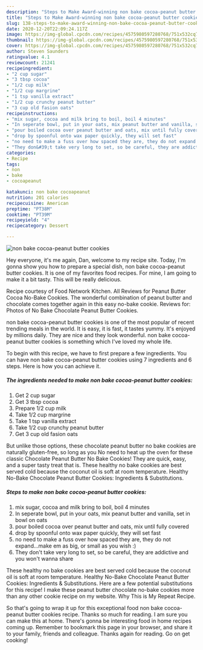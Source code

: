 ```yaml
---
description: "Steps to Make Award-winning non bake cocoa-peanut butter cookies"
title: "Steps to Make Award-winning non bake cocoa-peanut butter cookies"
slug: 138-steps-to-make-award-winning-non-bake-cocoa-peanut-butter-cookies
date: 2020-12-20T22:09:24.117Z
image: https://img-global.cpcdn.com/recipes/4575980597280768/751x532cq70/non-bake-cocoa-peanut-butter-cookies-recipe-main-photo.jpg
thumbnail: https://img-global.cpcdn.com/recipes/4575980597280768/751x532cq70/non-bake-cocoa-peanut-butter-cookies-recipe-main-photo.jpg
cover: https://img-global.cpcdn.com/recipes/4575980597280768/751x532cq70/non-bake-cocoa-peanut-butter-cookies-recipe-main-photo.jpg
author: Steven Saunders
ratingvalue: 4.1
reviewcount: 21241
recipeingredient:
- "2 cup sugar"
- "3 tbsp cocoa"
- "1/2 cup milk"
- "1/2 cup margrine"
- "1 tsp vanilla extract"
- "1/2 cup crunchy peanut butter"
- "3 cup old fasion oats"
recipeinstructions:
- "mix sugar, cocoa and milk bring to boil, boil 4 minutes"
- "In seperate bowl, put in your oats, mix peanut butter and vanilla, set in bowl on oats"
- "pour boiled cocoa over peanut butter and oats, mix until fully covered"
- "drop by spoonful onto wax paper quickly, they will set fast"
- "no need to make a fuss over how spaced they are, they do not expand...make em as big, or small as you wish :)"
- "They don&#39;t take very long to set, so be careful, they are addictive and you won&#39;t wanna share"
categories:
- Recipe
tags:
- non
- bake
- cocoapeanut

katakunci: non bake cocoapeanut 
nutrition: 201 calories
recipecuisine: American
preptime: "PT38M"
cooktime: "PT39M"
recipeyield: "4"
recipecategory: Dessert

---
```



![non bake cocoa-peanut butter cookies](https://img-global.cpcdn.com/recipes/4575980597280768/751x532cq70/non-bake-cocoa-peanut-butter-cookies-recipe-main-photo.jpg)

Hey everyone, it's me again, Dan, welcome to my recipe site. Today, I'm gonna show you how to prepare a special dish, non bake cocoa-peanut butter cookies. It is one of my favorites food recipes. For mine, I am going to make it a bit tasty. This will be really delicious.

Recipe courtesy of Food Network Kitchen. All Reviews for Peanut Butter Cocoa No-Bake Cookies. The wonderful combination of peanut butter and chocolate comes together again in this easy no-bake cookie. Reviews for: Photos of No Bake Chocolate Peanut Butter Cookies.

non bake cocoa-peanut butter cookies is one of the most popular of recent trending meals in the world. It is easy, it is fast, it tastes yummy. It's enjoyed by millions daily. They are nice and they look wonderful. non bake cocoa-peanut butter cookies is something which I've loved my whole life.


To begin with this recipe, we have to first prepare a few ingredients. You can have non bake cocoa-peanut butter cookies using 7 ingredients and 6 steps. Here is how you can achieve it.

<!--inarticleads1-->

##### The ingredients needed to make non bake cocoa-peanut butter cookies:

1. Get 2 cup sugar
1. Get 3 tbsp cocoa
1. Prepare 1/2 cup milk
1. Take 1/2 cup margrine
1. Take 1 tsp vanilla extract
1. Take 1/2 cup crunchy peanut butter
1. Get 3 cup old fasion oats


But unlike those options, these chocolate peanut butter no bake cookies are naturally gluten-free, so long as you No need to heat up the oven for these classic Chocolate Peanut Butter No Bake Cookies! They are quick, easy, and a super tasty treat that is. These healthy no bake cookies are best served cold because the coconut oil is soft at room temperature. Healthy No-Bake Chocolate Peanut Butter Cookies: Ingredients &amp; Substitutions. 

<!--inarticleads2-->

##### Steps to make non bake cocoa-peanut butter cookies:

1. mix sugar, cocoa and milk bring to boil, boil 4 minutes
1. In seperate bowl, put in your oats, mix peanut butter and vanilla, set in bowl on oats
1. pour boiled cocoa over peanut butter and oats, mix until fully covered
1. drop by spoonful onto wax paper quickly, they will set fast
1. no need to make a fuss over how spaced they are, they do not expand...make em as big, or small as you wish :)
1. They don&#39;t take very long to set, so be careful, they are addictive and you won&#39;t wanna share


These healthy no bake cookies are best served cold because the coconut oil is soft at room temperature. Healthy No-Bake Chocolate Peanut Butter Cookies: Ingredients &amp; Substitutions. Here are a few potential substitutions for this recipe! I make these peanut butter chocolate no-bake cookies more than any other cookie recipe on my website. Why This is My Repeat Recipe. 

So that's going to wrap it up for this exceptional food non bake cocoa-peanut butter cookies recipe. Thanks so much for reading. I am sure you can make this at home. There's gonna be interesting food in home recipes coming up. Remember to bookmark this page in your browser, and share it to your family, friends and colleague. Thanks again for reading. Go on get cooking!
